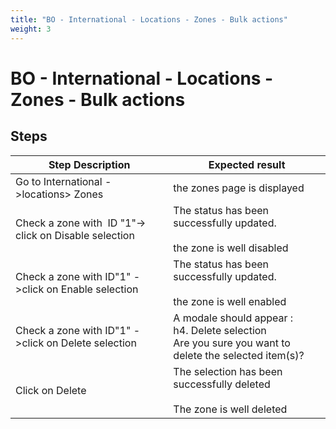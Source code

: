 ```yaml
---
title: "BO - International - Locations - Zones - Bulk actions"
weight: 3
---
```


# BO - International - Locations - Zones - Bulk actions
## Steps
| Step Description | Expected result |
| ----- | ----- |
| Go to International ->locations> Zones | the zones page is displayed |
| Check a zone with  ID "1"-> click on Disable selection | The status has been successfully updated.<br><br>the zone is well disabled |
| Check a zone with ID"1" ->click on Enable selection | The status has been successfully updated.<br><br>the zone is well enabled |
| Check a zone with ID"1" ->click on Delete selection | A modale should appear : <br>h4. Delete selection<br>Are you sure you want to delete the selected item(s)? |
| Click on Delete | The selection has been successfully deleted <br><br>The zone is well deleted |

